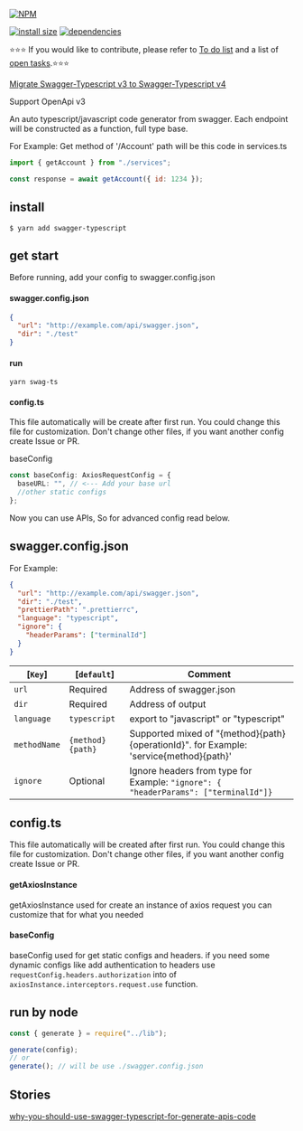 [![NPM](https://nodei.co/npm/swagger-typescript.png)](https://nodei.co/npm/swagger-typescript/)

[![install size](https://packagephobia.now.sh/badge?p=swagger-typescript)](https://packagephobia.now.sh/result?p=swagger-typescript) [![dependencies](https://david-dm.org/hosseinmd/swagger-typescript.svg)](https://david-dm.org/hosseinmd/swagger-typescript.svg)

:star::star::star: If you would like to contribute, please refer to [To do list](https://github.com/hosseinmd/swagger-typescript/projects/1) and a list of [open tasks](https://github.com/hosseinmd/swagger-typescript/issues?q=is%3Aopen).:star::star::star:

[Migrate Swagger-Typescript v3 to Swagger-Typescript v4](https://github.com/hosseinmd/swagger-typescript/blob/master/migrateToV4.md)

Support OpenApi v3

An auto typescript/javascript code generator from swagger.
Each endpoint will be constructed as a function, full type base.

For Example:
Get method of '/Account' path will be this code in services.ts

```js
import { getAccount } from "./services";

const response = await getAccount({ id: 1234 });
```

## install

`$ yarn add swagger-typescript`

## get start

Before running, add your config to swagger.config.json

#### swagger.config.json

```json
{
  "url": "http://example.com/api/swagger.json",
  "dir": "./test"
}
```

#### run

```
yarn swag-ts
```

#### config.ts

This file automatically will be create after first run. You could change this file for customization. Don't change other files, if you want another config create Issue or PR.

baseConfig

```ts
const baseConfig: AxiosRequestConfig = {
  baseURL: "", // <--- Add your base url
  //other static configs
};
```

Now you can use APIs, So for advanced config read below.

## swagger.config.json

For Example:

```json
{
  "url": "http://example.com/api/swagger.json",
  "dir": "./test",
  "prettierPath": ".prettierrc",
  "language": "typescript",
  "ignore": {
    "headerParams": ["terminalId"]
  }
}
```

| [`Key`]      | [`default`]      | Comment                                                                                |
| ------------ | ---------------- | -------------------------------------------------------------------------------------- |
| `url`        | Required         | Address of swagger.json                                                                |
| `dir`        | Required         | Address of output                                                                      |
| `language`   | `typescript`     | export to "javascript" or "typescript"                                                 |
| `methodName` | `{method}{path}` | Supported mixed of "{method}{path}{operationId}". for Example: 'service{method}{path}' |
| `ignore`     | Optional         | Ignore headers from type for Example: `"ignore": { "headerParams": ["terminalId"]} `   |

## config.ts

This file automatically will be created after first run. You could change this file for customization. Don't change other files, if you want another config create Issue or PR.

#### getAxiosInstance

getAxiosInstance used for create an instance of axios request you can customize that for what you needed

#### baseConfig

baseConfig used for get static configs and headers. if you need some dynamic configs like add authentication to headers use `requestConfig.headers.authorization` into of `axiosInstance.interceptors.request.use` function.

## run by node

```js
const { generate } = require("../lib");

generate(config);
// or
generate(); // will be use ./swagger.config.json
```

## Stories

[why-you-should-use-swagger-typescript-for-generate-apis-code](https://medium.com/@hosseinm.developer/why-you-should-use-swagger-typescript-for-generate-apis-code-63eb8623fef8?source=friends_link&sk=2aa0e2d30b3be158d18c1feb4e12d4a6)
